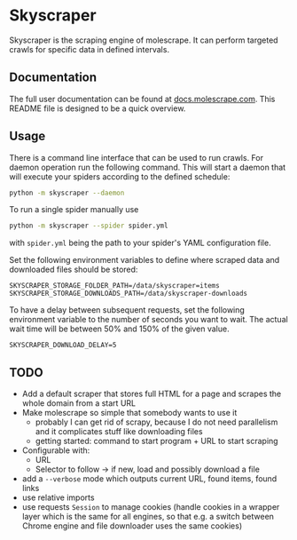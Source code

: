 # Skyscraper

Skyscraper is the scraping engine of molescrape. It can perform targeted
crawls for specific data in defined intervals.


## Documentation

The full user documentation can be found at
[docs.molescrape.com](https://docs.molescrape.com/). This README file is
designed to be a quick overview.


## Usage

There is a command line interface that can be used to run crawls. For daemon
operation run the following command. This will start a daemon that will
execute your spiders according to the defined schedule:

```bash
python -m skyscraper --daemon
```

To run a single spider manually use

```bash
python -m skyscraper --spider spider.yml
```

with `spider.yml` being the path to your spider's YAML configuration file.

Set the following environment variables to define where scraped data and
downloaded files should be stored:

```
SKYSCRAPER_STORAGE_FOLDER_PATH=/data/skyscraper=items
SKYSCRAPER_STORAGE_DOWNLOADS_PATH=/data/skyscraper-downloads
```

To have a delay between subsequent requests, set the following environment
variable to the number of seconds you want to wait. The actual wait time will
be between 50% and 150% of the given value.

```
SKYSCRAPER_DOWNLOAD_DELAY=5
```


## TODO

* Add a default scraper that stores full HTML for a page and scrapes the
  whole domain from a start URL
* Make molescrape so simple that somebody wants to use it
  * probably I can get rid of scrapy, because I do not need parallelism and
    it complicates stuff like downloading files
  * getting started: command to start program + URL to start scraping
* Configurable with:
  * URL
  * Selector to follow -> if new, load and possibly download a file
* add a `--verbose` mode which outputs current URL, found items, found links
* use relative imports
* use requests `Session` to manage cookies (handle cookies in a wrapper
  layer which is the same for all engines, so that e.g. a switch between
  Chrome engine and file downloader uses the same cookies)
